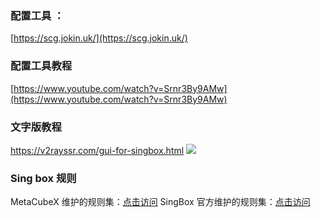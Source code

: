 ### 配置工具 ：
[https://scg.jokin.uk/](https://scg.jokin.uk/)

### 配置工具教程
[https://www.youtube.com/watch?v=Srnr3By9AMw](https://www.youtube.com/watch?v=Srnr3By9AMw)

### 文字版教程
https://v2rayssr.com/gui-for-singbox.html
![](https://qhdtc.oss-cn-chengdu.aliyuncs.com/obsidian/202409291008240.png)

### Sing box 规则
MetaCubeX 维护的规则集：[点击访问](https://github.com/MetaCubeX/meta-rules-dat/tree/sing/)
SingBox 官方维护的规则集：[点击访问](https://github.com/SagerNet/sing-geosite/tree/rule-set)

